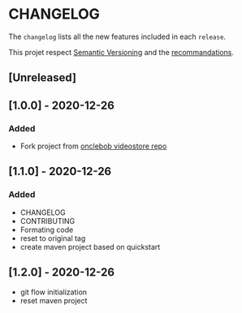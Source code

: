 # CHANGELOG

The `changelog` lists all the new features included in each  `release`.

This projet respect [Semantic Versioning](https://semver.org/) and the [recommandations](https://keepachangelog.com/en/1.0.0/).

## [Unreleased]
## [1.0.0] - 2020-12-26
### Added
- Fork project from [onclebob videostore repo](https://github.com/unclebob/videostore)

## [1.1.0] - 2020-12-26
### Added
- CHANGELOG
- CONTRIBUTING
- Formating code
- reset to original tag
- create maven project based on quickstart

## [1.2.0] - 2020-12-26
- git flow initialization
- reset maven project